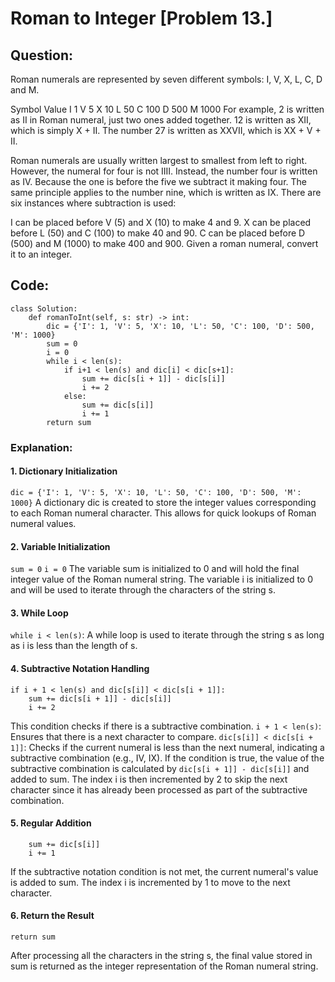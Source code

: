 # Roman to Integer [Problem 13.]

## Question:

Roman numerals are represented by seven different symbols: I, V, X, L, C, D and M.

Symbol       Value
I             1
V             5
X             10
L             50
C             100
D             500
M             1000
For example, 2 is written as II in Roman numeral, just two ones added together. 12 is written as XII, which is simply X + II. The number 27 is written as XXVII, which is XX + V + II.

Roman numerals are usually written largest to smallest from left to right. However, the numeral for four is not IIII. Instead, the number four is written as IV. Because the one is before the five we subtract it making four. The same principle applies to the number nine, which is written as IX. There are six instances where subtraction is used:

I can be placed before V (5) and X (10) to make 4 and 9. 
X can be placed before L (50) and C (100) to make 40 and 90. 
C can be placed before D (500) and M (1000) to make 400 and 900.
Given a roman numeral, convert it to an integer.

## Code:

```
class Solution:
    def romanToInt(self, s: str) -> int:
        dic = {'I': 1, 'V': 5, 'X': 10, 'L': 50, 'C': 100, 'D': 500, 'M': 1000}
        sum = 0
        i = 0
        while i < len(s):
            if i+1 < len(s) and dic[i] < dic[s+1]:
                sum += dic[s[i + 1]] - dic[s[i]]
                i += 2
            else:
                sum += dic[s[i]]
                i += 1
        return sum
 ```

### Explanation:

#### 1. Dictionary Initialization

`dic = {'I': 1, 'V': 5, 'X': 10, 'L': 50, 'C': 100, 'D': 500, 'M': 1000}`
A dictionary dic is created to store the integer values corresponding to each Roman numeral character. This allows for quick lookups of Roman numeral values.

#### 2. Variable Initialization

`sum = 0`
`i = 0`
The variable sum is initialized to 0 and will hold the final integer value of the Roman numeral string.
The variable i is initialized to 0 and will be used to iterate through the characters of the string s.

#### 3. While Loop

`while i < len(s)`:
A while loop is used to iterate through the string s as long as i is less than the length of s.

#### 4. Subtractive Notation Handling
```
if i + 1 < len(s) and dic[s[i]] < dic[s[i + 1]]:
    sum += dic[s[i + 1]] - dic[s[i]]
    i += 2
```
This condition checks if there is a subtractive combination.
`i + 1 < len(s)`: Ensures that there is a next character to compare.
`dic[s[i]] < dic[s[i + 1]]`: Checks if the current numeral is less than the next numeral, indicating a subtractive combination (e.g., IV, IX).
If the condition is true, the value of the subtractive combination is calculated by `dic[s[i + 1]] - dic[s[i]]` and added to sum.
The index i is then incremented by 2 to skip the next character since it has already been processed as part of the subtractive combination.

#### 5. Regular Addition

```else:
    sum += dic[s[i]]
    i += 1
```

If the subtractive notation condition is not met, the current numeral's value is added to sum.
The index i is incremented by 1 to move to the next character.

#### 6. Return the Result

`return sum`

After processing all the characters in the string s, the final value stored in sum is returned as the integer representation of the Roman numeral string.